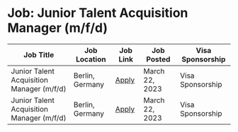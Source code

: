 # Job: Junior Talent Acquisition Manager (m/f/d)

| Job Title | Job Location | Job Link | Job Posted | Visa Sponsorship |
| --- | --- | --- | --- | --- |
| Junior Talent Acquisition Manager (m/f/d) | Berlin, Germany | [Apply](https://raisin.jobs.personio.de/job/1040274?display=en) | March 22, 2023 | Visa Sponsorship |
| Junior Talent Acquisition Manager (m/f/d) | Berlin, Germany | [Apply](https://raisin.jobs.personio.de/job/1040274?display=en) | March 22, 2023 | Visa Sponsorship |
